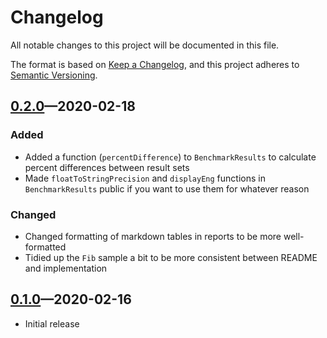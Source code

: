 # Changelog
All notable changes to this project will be documented in this file.

The format is based on [Keep a Changelog](https://keepachangelog.com/en/1.0.0/),
and this project adheres to [Semantic Versioning](https://semver.org/spec/v2.0.0.html).

## [0.2.0]—2020-02-18
### Added
- Added a function (`percentDifference`) to `BenchmarkResults` to calculate percent
  differences between result sets
- Made `floatToStringPrecision` and `displayEng` functions in `BenchmarkResults`
  public if you want to use them for whatever reason

### Changed
- Changed formatting of markdown tables in reports to be more well-formatted
- Tidied up the `Fib` sample a bit to be more consistent between README and implementation

## [0.1.0]—2020-02-16
- Initial release

[Unreleased]: https://github.com/hamaluik/headbutt/compare/v0.6.0...HEAD
[0.2.0]: https://github.com/hamaluik/headbutt/compare/v0.1.0...v0.2.0
[0.1.0]: https://github.com/hamaluik/headbutt/releases/tag/v0.1.0

